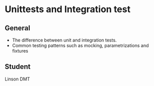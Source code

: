 # Unittests and Integration test


## General
- The difference between unit and integration tests.
- Common testing patterns such as mocking, parametrizations and fixtures


## Student
Linson DMT
